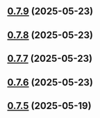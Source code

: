 ## [0.7.9](https://github.com/daffineq/Kawaime/compare/v0.7.8...v0.7.9) (2025-05-23)



## [0.7.8](https://github.com/daffineq/Kawaime/compare/v0.7.7...v0.7.8) (2025-05-23)



## [0.7.7](https://github.com/daffineq/Kawaime/compare/v0.7.6...v0.7.7) (2025-05-23)



## [0.7.6](https://github.com/daffineq/Kawaime/compare/v0.7.5...v0.7.6) (2025-05-23)



## [0.7.5](https://github.com/daffineq/Kawaime/compare/v0.7.4...v0.7.5) (2025-05-19)



